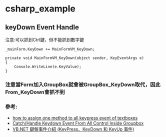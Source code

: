 # csharp_example

## keyDown Event Handle

注意:可以抓到Ctrl鍵，但不能抓到數字鍵

```
_mainForm.KeyDown += MainFormVM_KeyDown;

private void MainFormVM_KeyDown(object sender, KeyEventArgs e)
{
    Console.WriteLine(e.KeyValue);
}
```

### 注意當Form加入GroupBox就會被GroupBox_KeyDown取代，因此From_KeyDown會抓不到


### 參考:

- [how to assign one method to all keypress event of textboxes][1]  
- [Catch/Handle Keydown Event From All Control Inside Groupbox][2]  
- [VB.NET 鍵盤事件介紹 (KeyPress、KeyDown 和 KeyUp 事件)][3]  

[1]:https://www.codeproject.com/Questions/831952/how-to-assign-one-method-to-all-keypress-event-of?tab=mostrecent
[2]:https://stackoverflow.com/questions/49361101/catch-handle-keydown-event-from-all-control-inside-groupbox
[3]:https://tsuozoe.pixnet.net/blog/post/19733703